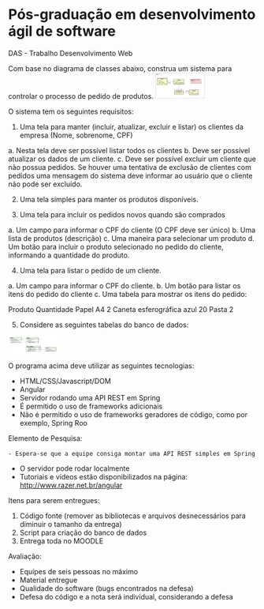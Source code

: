 # Pós-graduação em desenvolvimento ágil de software
DAS - Trabalho Desenvolvimento Web 

Com base no diagrama de classes abaixo, construa um sistema para controlar o processo de pedido de produtos.
 <img src="./src/assets/diagramaDeCl.png" width="100"/>

O sistema tem os seguintes requisitos:

1. Uma tela para manter (incluir, atualizar, excluir e listar) os clientes da empresa (Nome, sobrenome, CPF)

a. Nesta tela deve ser possível listar todos os clientes
b. Deve ser possível atualizar os dados de um cliente.
c. Deve ser possível excluir um cliente que não possua pedidos. Se houver uma tentativa de exclusão de clientes com pedidos uma mensagem do sistema deve informar ao usuário que o cliente não pode ser excluído.

2. Uma tela simples para manter os produtos disponíveis.

3. Uma tela para incluir os pedidos novos quando são comprados

a. Um campo para informar o CPF do cliente (O CPF deve ser único)
b. Uma lista de produtos (descrição)
c. Uma maneira para selecionar um produto
d. Um botão para incluir o produto selecionado no pedido do cliente, informando a quantidade do produto.

4. Uma tela para listar o pedido de um cliente.

a. Um campo para informar o CPF do cliente.
b. Um botão para listar os itens do pedido do cliente
c. Uma tabela para mostrar os itens do pedido:

Produto
Quantidade
Papel A4
2
Caneta esferográfica azul
20
Pasta
2



5. Considere as seguintes tabelas do banco de dados:
 <img src="./src/assets/diagrama.png" width="100"/>



O programa acima deve utilizar as seguintes tecnologias:

- HTML/CSS/Javascript/DOM
- Angular
- Servidor rodando uma API REST em Spring 
- É permitido o uso de frameworks adicionais
- Não é permitido o uso de frameworks geradores de código, como por exemplo, Spring Roo

Elemento de Pesquisa:

	- Espera-se que a equipe consiga montar uma API REST simples em Spring
- O servidor pode rodar localmente
- Tutoriais e vídeos estão disponibilizados na página: http://www.razer.net.br/angular

Itens para serem entregues:

1. Código fonte (remover as bibliotecas e arquivos desnecessários para diminuir o tamanho da entrega)
2. Script para criação do banco de dados
3. Entrega toda no MOODLE

Avaliação:

- Equipes de seis pessoas no máximo
- Material entregue
- Qualidade do software (bugs encontrados na defesa)
- Defesa do código e a nota será individual, considerando a defesa
